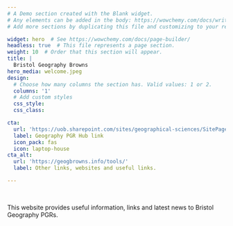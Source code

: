 ```yaml
---
# A Demo section created with the Blank widget.
# Any elements can be added in the body: https://wowchemy.com/docs/writing-markdown-latex/
# Add more sections by duplicating this file and customizing to your requirements.

widget: hero  # See https://wowchemy.com/docs/page-builder/
headless: true  # This file represents a page section.
weight: 10  # Order that this section will appear.
title: |
  Bristol Geography Browns
hero_media: welcome.jpeg
design:
  # Choose how many columns the section has. Valid values: 1 or 2.
  columns: '1'
  # Add custom styles
  css_style:
  css_class:

cta:
  url: 'https://uob.sharepoint.com/sites/geographical-sciences/SitePages/Geography-PGR.aspx'
  label: Geography PGR Hub link
  icon_pack: fas
  icon: laptop-house
cta_alt:
  url: 'https://geogbrowns.info/tools/'
  label: Other links, websites and useful links.

---
```


<br>

This website provides useful information, links and latest news to Bristol Geography PGRs. 


